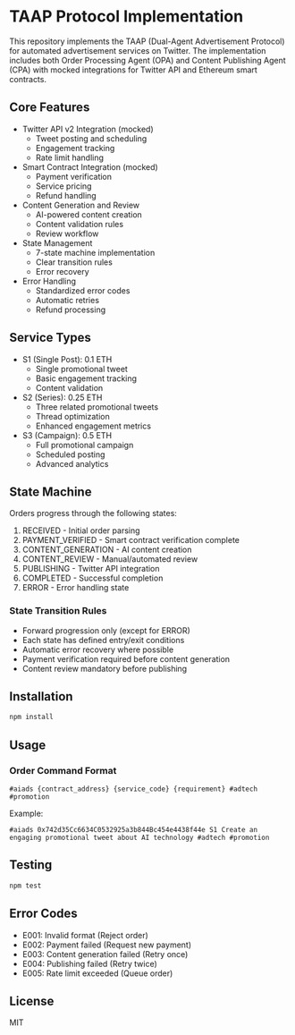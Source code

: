# TAAP Protocol Implementation

This repository implements the TAAP (Dual-Agent Advertisement Protocol) for automated advertisement services on Twitter. The implementation includes both Order Processing Agent (OPA) and Content Publishing Agent (CPA) with mocked integrations for Twitter API and Ethereum smart contracts.

## Core Features

- Twitter API v2 Integration (mocked)
  - Tweet posting and scheduling
  - Engagement tracking
  - Rate limit handling
- Smart Contract Integration (mocked)
  - Payment verification
  - Service pricing
  - Refund handling
- Content Generation and Review
  - AI-powered content creation
  - Content validation rules
  - Review workflow
- State Management
  - 7-state machine implementation
  - Clear transition rules
  - Error recovery
- Error Handling
  - Standardized error codes
  - Automatic retries
  - Refund processing

## Service Types

- S1 (Single Post): 0.1 ETH
  - Single promotional tweet
  - Basic engagement tracking
  - Content validation
- S2 (Series): 0.25 ETH
  - Three related promotional tweets
  - Thread optimization
  - Enhanced engagement metrics
- S3 (Campaign): 0.5 ETH
  - Full promotional campaign
  - Scheduled posting
  - Advanced analytics

## State Machine

Orders progress through the following states:
1. RECEIVED - Initial order parsing
2. PAYMENT_VERIFIED - Smart contract verification complete
3. CONTENT_GENERATION - AI content creation
4. CONTENT_REVIEW - Manual/automated review
5. PUBLISHING - Twitter API integration
6. COMPLETED - Successful completion
7. ERROR - Error handling state

### State Transition Rules
- Forward progression only (except for ERROR)
- Each state has defined entry/exit conditions
- Automatic error recovery where possible
- Payment verification required before content generation
- Content review mandatory before publishing

## Installation

```bash
npm install
```

## Usage

### Order Command Format
```
#aiads {contract_address} {service_code} {requirement} #adtech #promotion
```

Example:
```
#aiads 0x742d35Cc6634C0532925a3b844Bc454e4438f44e S1 Create an engaging promotional tweet about AI technology #adtech #promotion
```

## Testing

```bash
npm test
```

## Error Codes

- E001: Invalid format (Reject order)
- E002: Payment failed (Request new payment)
- E003: Content generation failed (Retry once)
- E004: Publishing failed (Retry twice)
- E005: Rate limit exceeded (Queue order)

## License

MIT

